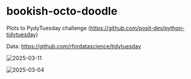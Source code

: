 # bookish-octo-doodle

Plots to PydyTuesday challenge (https://github.com/posit-dev/python-tidytuesday)

Data: https://github.com/rfordatascience/tidytuesday




![2025-03-11](https://github.com/user-attachments/assets/abbc2e55-6752-4cc3-893c-43dd754b490e)

![2025-03-04](https://github.com/user-attachments/assets/623d00e3-2ade-461a-b011-273819f8be40)


